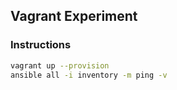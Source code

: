 Vagrant Experiment
---

### Instructions
```sh
vagrant up --provision
ansible all -i inventory -m ping -v
```

